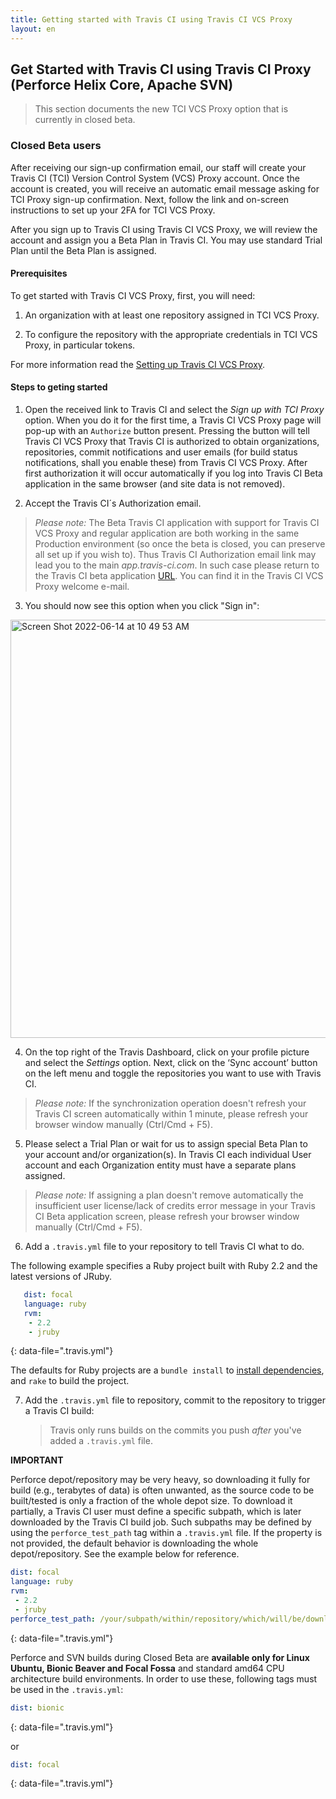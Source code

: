 ```yaml
---
title: Getting started with Travis CI using Travis CI VCS Proxy
layout: en
---
```


## Get Started with Travis CI using Travis CI Proxy (Perforce Helix Core, Apache SVN)

<blockquote class="beta">
  <p>
    This section documents the new TCI VCS Proxy option that is currently in closed beta.
  </p>
</blockquote>

### Closed Beta users

After receiving our sign-up confirmation email, our staff will create your Travis CI (TCI) Version Control System (VCS) Proxy account. Once the account is created, you will receive an automatic email message asking for TCI Proxy sign-up confirmation. Next, follow the link and on-screen instructions to set up your 2FA for TCI VCS Proxy.

After you sign up to Travis CI using Travis CI VCS Proxy, we will review the account and assign you a Beta Plan in Travis CI. You may use standard Trial Plan until the Beta Plan is assigned. 

#### Prerequisites

To get started with Travis CI VCS Proxy, first, you will need:

1. An organization with at least one repository assigned in TCI VCS Proxy. 

2. To configure the repository with the appropriate credentials in TCI VCS Proxy, in particular tokens.

For more information read the [Setting up Travis CI VCS Proxy](/user/travis-ci-vcs-proxy/).

#### Steps to geting started

1. Open the received link to Travis CI and select the *Sign up with TCI Proxy* option.
When you do it for the first time, a Travis CI VCS Proxy page will pop-up with an `Authorize` button present. Pressing the button will tell Travis CI VCS Proxy that Travis CI is authorized to obtain organizations, repositories, commit notifications and user emails (for build status notifications, shall you enable these) from Travis CI VCS Proxy. After first authorization it will occur automatically if you log into Travis CI Beta application in the same browser (and site data is not removed).

2. Accept the Travis CI´s Authorization email. 
> *Please note:* The Beta Travis CI application with support for Travis CI VCS Proxy and regular application are both working in the same Production environment (so once the beta is closed, you can preserve all set up if you wish to). Thus Travis CI Authorization email link may lead you to the main *app.travis-ci.com*. In such case please return to the Travis CI beta application [URL](https://beta-app.travis-ci.com). You can find it in the Travis CI VCS Proxy welcome e-mail.

3. You should now see this option when you click "Sign in":

<img width="669" alt="Screen Shot 2022-06-14 at 10 49 53 AM" src="https://user-images.githubusercontent.com/20936398/173655519-d30b1758-ca8b-4696-9425-5735e13d903b.png">

4. On the top right of the Travis Dashboard, click on your profile picture and select the *Settings* option. Next, click on the ‘Sync account’ button on the left menu and toggle the repositories you want to use with Travis CI. 
> *Please note:* If the synchronization operation doesn't refresh your Travis CI screen automatically within 1 minute, please refresh your browser window manually (Ctrl/Cmd + F5).

5. Please select a Trial Plan or wait for us to assign special Beta Plan to your account and/or organization(s). In Travis CI each individual User account and each Organization entity must have a separate plans assigned.
> *Please note:* If assigning a plan doesn't remove automatically the insufficient user license/lack of credits error message in your Travis CI Beta application screen, please refresh your browser window manually (Ctrl/Cmd + F5).

6. Add a `.travis.yml` file to your repository to tell Travis CI what to do.

The following example specifies a Ruby project built with Ruby 2.2 and the latest versions of JRuby.

```yaml
   dist: focal
   language: ruby
   rvm:
    - 2.2
    - jruby
   ```
{: data-file=".travis.yml"}

The defaults for Ruby projects are a `bundle install` to [install dependencies](/user/job-lifecycle/#customizing-the-installation-phase), and `rake` to build the project.

7. Add the `.travis.yml` file to repository, commit to the repository to trigger a Travis CI build:

   > Travis only runs builds on the commits you push *after* you've added a `.travis.yml` file.

 **IMPORTANT**

Perforce depot/repository may be very heavy, so downloading it fully for build (e.g., terabytes of data) is often unwanted, as the source code to be built/tested is only a fraction of the whole depot size. To download it partially, a Travis CI user must define a specific subpath, which is later downloaded by the Travis CI build job. Such subpaths may be defined by using the `perforce_test_path` tag within a `.travis.yml` file. If the property is not provided, the default behavior is downloading the whole depot/repository. See the example below for reference.

   ```yaml
   dist: focal
   language: ruby
   rvm:
    - 2.2
    - jruby
   perforce_test_path: /your/subpath/within/repository/which/will/be/downloaded
   ```
   {: data-file=".travis.yml"}


Perforce and SVN builds during Closed Beta are **available only for Linux Ubuntu, Bionic Beaver and Focal Fossa** and standard amd64 CPU architecture build environments. In order to use these, following tags must be used in the `.travis.yml`:

   ```yaml
   dist: bionic
   ```
   {: data-file=".travis.yml"}

or

   ```yaml
   dist: focal
   ```
   {: data-file=".travis.yml"}
